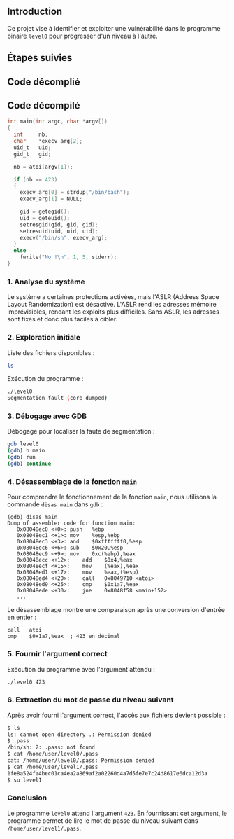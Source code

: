 ## Introduction

Ce projet vise à identifier et exploiter une vulnérabilité dans le programme binaire `level0` pour progresser d'un niveau à l'autre.

## Étapes suivies

## Code décomplié

## Code décompilé

```c
int main(int argc, char *argv[])
{
  int     nb;
  char    *execv_arg[2];
  uid_t   uid;
  gid_t   gid;

  nb = atoi(argv[1]);

  if (nb == 423)
  {
    execv_arg[0] = strdup("/bin/bash");
    execv_arg[1] = NULL;

    gid = getegid();
    uid = geteuid();
    setresgid(gid, gid, gid);
    setresuid(uid, uid, uid);
    execv("/bin/sh", execv_arg);
  }
  else
    fwrite("No !\n", 1, 5, stderr);
}
```

### 1. Analyse du système

Le système a certaines protections activées, mais l'ASLR (Address Space Layout Randomization) est désactivé. L'ASLR rend les adresses mémoire imprévisibles, rendant les exploits plus difficiles. Sans ASLR, les adresses sont fixes et donc plus faciles à cibler.

### 2. Exploration initiale

Liste des fichiers disponibles :
```bash
ls
```
Exécution du programme :
```bash
./level0
Segmentation fault (core dumped)
```

### 3. Débogage avec GDB

Débogage pour localiser la faute de segmentation :
```bash
gdb level0
(gdb) b main
(gdb) run
(gdb) continue
```

### 4. Désassemblage de la fonction `main`

Pour comprendre le fonctionnement de la fonction `main`, nous utilisons la commande `disas main` dans `gdb` :
```gdb
(gdb) disas main
Dump of assembler code for function main:
   0x08048ec0 <+0>:	push   %ebp
   0x08048ec1 <+1>:	mov    %esp,%ebp
   0x08048ec3 <+3>:	and    $0xfffffff0,%esp
   0x08048ec6 <+6>:	sub    $0x20,%esp
   0x08048ec9 <+9>:	mov    0xc(%ebp),%eax
   0x08048ecc <+12>:	add    $0x4,%eax
   0x08048ecf <+15>:	mov    (%eax),%eax
   0x08048ed1 <+17>:	mov    %eax,(%esp)
   0x08048ed4 <+20>:	call   0x8049710 <atoi>
   0x08048ed9 <+25>:	cmp    $0x1a7,%eax
   0x08048ede <+30>:	jne    0x8048f58 <main+152>
   ...
```
Le désassemblage montre une comparaison après une conversion d'entrée en entier :
```assembly
call   atoi
cmp    $0x1a7,%eax  ; 423 en décimal
```

### 5. Fournir l'argument correct

Exécution du programme avec l'argument attendu :
```bash
./level0 423
```

### 6. Extraction du mot de passe du niveau suivant

Après avoir fourni l'argument correct, l'accès aux fichiers devient possible :
```bash
$ ls
ls: cannot open directory .: Permission denied
$ .pass
/bin/sh: 2: .pass: not found
$ cat /home/user/level0/.pass
cat: /home/user/level0/.pass: Permission denied
$ cat /home/user/level1/.pass                        
1fe8a524fa4bec01ca4ea2a869af2a02260d4a7d5fe7e7c24d8617e6dca12d3a
$ su level1
```

### Conclusion

Le programme `level0` attend l'argument `423`. En fournissant cet argument, le programme permet de lire le mot de passe du niveau suivant dans `/home/user/level1/.pass`.
